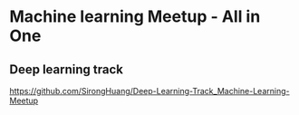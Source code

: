 # Machine learning Meetup - All in One

## Deep learning track
https://github.com/SirongHuang/Deep-Learning-Track_Machine-Learning-Meetup
